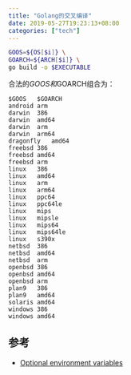 ```yaml
---
title: "Golang的交叉编译"
date: 2019-05-27T19:23:13+08:00
categories: ["tech"]
---
```


```bash
GOOS=${OS[$i]} \
GOARCH=${ARCH[$i]} \
go build -o $EXECUTABLE
```

合法的$GOOS和$GOARCH组合为：

```
$GOOS	$GOARCH
android	arm
darwin	386
darwin	amd64
darwin	arm
darwin	arm64
dragonfly	amd64
freebsd	386
freebsd	amd64
freebsd	arm
linux	386
linux	amd64
linux	arm
linux	arm64
linux	ppc64
linux	ppc64le
linux	mips
linux	mipsle
linux	mips64
linux	mips64le
linux	s390x
netbsd	386
netbsd	amd64
netbsd	arm
openbsd	386
openbsd	amd64
openbsd	arm
plan9	386
plan9	amd64
solaris	amd64
windows	386
windows	amd64
```

## 参考

- [Optional environment variables](https://golang.org/doc/install/source#environment)